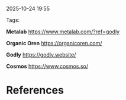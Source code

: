 
2025-10-24  19:55

Tags: 


**Metalab**
https://www.metalab.com/?ref=godly

**Organic Oren**
https://organicoren.com/

**Godly**
https://godly.website/

**Cosmos**
https://www.cosmos.so/




# References